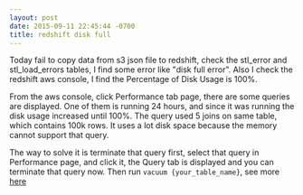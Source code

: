 ```yaml
---
layout: post
date: 2015-09-11 22:45:44 -0700
title: redshift disk full
---
```


Today fail to copy data from s3 json file to redshift, check the stl_error and stl_load_errors tables, I find some error like "disk full error". Also I check the redshift aws console, I find the Percentage of Disk Usage is 100%.

From the aws console, click Performance tab page, there are some queries are displayed. One of them is running 24 hours, and since it was running the disk usage increased until 100%. The query used 5 joins on same table, which contains 100k rows. It uses a lot disk space because the memory cannot support that query.

The way to solve it is terminate that query first, select that query in Performance page, and click it, the Query tab is displayed and you can terminate that query now. Then run `vacuum {your_table_name}`, see more [here](http://docs.aws.amazon.com/redshift/latest/dg/r_VACUUM_command.html)